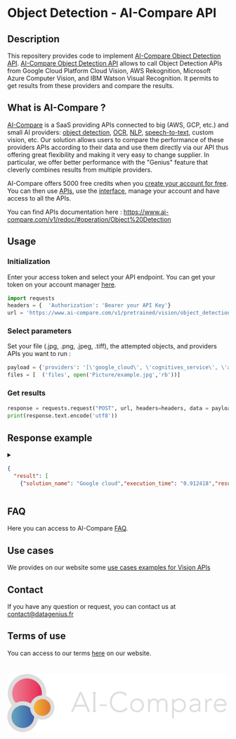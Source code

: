 # Object Detection - AI-Compare API
## Description
This repositery provides code to implement [AI-Compare Object Detection API](https://www.ai-compare.com/vision_apis/object_detection). [AI-Compare Object Detection API](https://www.ai-compare.com/vision_apis/object_detection) allows to call Object Detection APIs from Google Cloud Platform Cloud Vision, AWS Rekognition, Microsoft Azure Computer Vision, and IBM Watson Visual Recognition. It permits to get results from these providers and compare the results.

## What is AI-Compare ?
[AI-Compare](https://www.ai-compare.com/) is a SaaS providing APIs connected to big (AWS, GCP, etc.) and small AI providers: [object detection](https://www.ai-compare.com/vision_apis/object_detection), [OCR](https://www.ai-compare.com/vision_apis/ocr), [NLP](https://www.ai-compare.com/text_apis/sentiment_analysis/), [speech-to-text](https://www.ai-compare.com/audio_apis/speech_recognition), custom vision, etc. Our solution allows users to compare the performance of these providers APIs according to their data and use them directly via our API thus offering great flexibility and making it very easy to change supplier. In particular, we offer better performance with the "Genius" feature that cleverly combines results from multiple providers.

AI-Compare offers 5000 free credits when you [create your account for free](https://www.ai-compare.com/accounts/login/?next=/my_apis). You can then use [APIs](https://www.ai-compare.com/v1/redoc/), use the [interface](https://www.ai-compare.com/my_apis), manage your account and have access to all the APIs.

You can find APIs documentation here : https://www.ai-compare.com/v1/redoc/#operation/Object%20Detection

## Usage
### Initialization
Enter your access token and select your API endpoint. You can get your token on your account manager [here](https://www.ai-compare.com/accounts/login/?next=/my_apis/my_account).
```python
import requests
headers = {  'Authorization': 'Bearer your API Key'}
url = 'https://www.ai-compare.com/v1/pretrained/vision/object_detection'
```
### Select parameters 
Set your file (.jpg, .png, .jpeg, .tiff), the attempted objects, and providers APIs you want to run :
```python
payload = {'providers': '[\'google_cloud\', \'cognitives_service\', \'aws\', \'ibm\']','objects_to_find': ''}
files = [  ('files', open('Picture/example.jpg','rb'))]
```
### Get results
```python
response = requests.request("POST", url, headers=headers, data = payload, files = files)
print(response.text.encode('utf8'))
```

## Response example
<details>
<summary>

```json
{
  "result": [
    {"solution_name": "Google cloud","execution_time": "0.912418","result": {"image_path": "media/data/files/object_detection_oSDc5Rj.jpg","labels": ["Bicycle","Bicyclewheel","Tire","Wheel"],"confidences": [0.97236437,0.94123334,0.9412165,0.6519385],
```

</summary>

```json
{
  "result": [
    {
      "solution_name": "Google cloud",
      "execution_time": "0.912418",
      "result": {
        "image_path": "media/data/files/object_detection_oSDc5Rj.jpg",
        "labels": [
          "Bicycle",
          "Bicycle wheel",
          "Tire",
          "Wheel"
        ],
        "confidences": [
          0.97236437,
          0.94123334,
          0.9412165,
          0.6519385
        ],
        "x_mins": [
          0.06473605,
          0.05486482,
          0.6285886,
          0.40014446
        ],
        "x_maxs": [
          0.9543211,
          0.42698047,
          0.961559,
          0.5116857
        ],
        "y_mins": [
          0.13989596,
          0.42574355,
          0.43271652,
          0.5569999
        ],
        "y_maxs": [
          0.7861735,
          0.78711677,
          0.77879936,
          0.6681271
        ]
      },
      "api_response": {
        "responses": [
          {
            "localizedObjectAnnotations": [
              {
                "mid": "/m/0199g",
                "name": "Bicycle",
                "score": 0.97236437,
                "boundingPoly": {
                  "normalizedVertices": [
                    {
                      "x": 0.06473605,
                      "y": 0.13989596
                    },
                    {
                      "x": 0.9543211,
                      "y": 0.13989596
                    },
                    {
                      "x": 0.9543211,
                      "y": 0.7861735
                    },
                    {
                      "x": 0.06473605,
                      "y": 0.7861735
                    }
                  ]
                }
              },
              {
                "mid": "/m/01bqk0",
                "name": "Bicycle wheel",
                "score": 0.94123334,
                "boundingPoly": {
                  "normalizedVertices": [
                    {
                      "x": 0.05486482,
                      "y": 0.42574355
                    },
                    {
                      "x": 0.42698047,
                      "y": 0.42574355
                    },
                    {
                      "x": 0.42698047,
                      "y": 0.78711677
                    },
                    {
                      "x": 0.05486482,
                      "y": 0.78711677
                    }
                  ]
                }
              },
              {
                "mid": "/m/0h9mv",
                "name": "Tire",
                "score": 0.9412165,
                "boundingPoly": {
                  "normalizedVertices": [
                    {
                      "x": 0.6285886,
                      "y": 0.43271652
                    },
                    {
                      "x": 0.961559,
                      "y": 0.43271652
                    },
                    {
                      "x": 0.961559,
                      "y": 0.77879936
                    },
                    {
                      "x": 0.6285886,
                      "y": 0.77879936
                    }
                  ]
                }
              },
              {
                "mid": "/m/083wq",
                "name": "Wheel",
                "score": 0.6519385,
                "boundingPoly": {
                  "normalizedVertices": [
                    {
                      "x": 0.40014446,
                      "y": 0.5569999
                    },
                    {
                      "x": 0.5116857,
                      "y": 0.5569999
                    },
                    {
                      "x": 0.5116857,
                      "y": 0.6681271
                    },
                    {
                      "x": 0.40014446,
                      "y": 0.6681271
                    }
                  ]
                }
              }
            ]
          }
        ]
      },
      "found_objects": 1
    },
    {
      "solution_name": "Ibm",
      "execution_time": "2.564770",
      "result": {
        "image_path": "media/data/files/object_detection_oSDc5Rj.jpg",
        "labels": [
          "mountain bike",
          "bicycle",
          "wheeled vehicle",
          "vehicle",
          "Indian red color"
        ],
        "confidences": [
          0.902,
          0.957,
          0.957,
          0.957,
          0.97
        ],
        "x_mins": [
          null,
          null,
          null,
          null,
          null
        ],
        "x_maxs": [
          null,
          null,
          null,
          null,
          null
        ],
        "y_mins": [
          null,
          null,
          null,
          null,
          null
        ],
        "y_maxs": [
          null,
          null,
          null,
          null,
          null
        ]
      },
      "api_response": {
        "images": [
          {
            "classifiers": [
              {
                "classifier_id": "default",
                "name": "default",
                "classes": [
                  {
                    "class": "mountain bike",
                    "score": 0.902,
                    "type_hierarchy": "/vehicle/wheeled vehicle/bicycle/mountain bike"
                  },
                  {
                    "class": "bicycle",
                    "score": 0.957
                  },
                  {
                    "class": "wheeled vehicle",
                    "score": 0.957
                  },
                  {
                    "class": "vehicle",
                    "score": 0.957
                  },
                  {
                    "class": "Indian red color",
                    "score": 0.97
                  }
                ]
              }
            ],
            "image": "object_detection_oSDc5Rj.jpg"
          }
        ],
        "images_processed": 1,
        "custom_classes": 0
      },
      "found_objects": 1
    },
    {
      "solution_name": "Microsoft Azure",
      "execution_time": "1.432489",
      "result": {
        "image_path": "media/data/files/object_detection_oSDc5Rj.jpg",
        "labels": [
          "Bicycle wheel",
          "Bicycle wheel",
          "bicycle"
        ],
        "confidences": [
          0.613,
          0.53,
          0.919
        ],
        "x_mins": [
          0.06172839506172839,
          0.6331569664902998,
          0.06878306878306878
        ],
        "x_maxs": [
          0.43386243386243384,
          0.9559082892416225,
          0.9611992945326279
        ],
        "y_mins": [
          0.4215167548500882,
          0.4285714285714286,
          0.20105820105820105
        ],
        "y_maxs": [
          0.7760141093474426,
          0.7777777777777778,
          0.7795414462081129
        ]
      },
      "api_response": {
        "objects": [
          {
            "rectangle": {
              "x": 35,
              "y": 239,
              "w": 211,
              "h": 201
            },
            "object": "Bicycle wheel",
            "confidence": 0.613,
            "parent": {
              "object": "Wheel",
              "confidence": 0.908
            }
          },
          {
            "rectangle": {
              "x": 359,
              "y": 243,
              "w": 183,
              "h": 198
            },
            "object": "Bicycle wheel",
            "confidence": 0.53,
            "parent": {
              "object": "Wheel",
              "confidence": 0.893
            }
          },
          {
            "rectangle": {
              "x": 39,
              "y": 114,
              "w": 506,
              "h": 328
            },
            "object": "bicycle",
            "confidence": 0.919,
            "parent": {
              "object": "cycle",
              "confidence": 0.927,
              "parent": {
                "object": "Land vehicle",
                "confidence": 0.93,
                "parent": {
                  "object": "Vehicle",
                  "confidence": 0.93
                }
              }
            }
          }
        ],
        "requestId": "dd79e7d8-9db6-477f-8120-c3db09a07e40",
        "metadata": {
          "width": 567,
          "height": 567,
          "format": "Jpeg"
        }
      },
      "found_objects": 1
    },
```

</details>

## FAQ
Here you can access to AI-Compare [FAQ](https://www.ai-compare.com/faq/).

## Use cases
We provides on our website some [use cases examples for Vision APIs](https://www.ai-compare.com/use_cases_vision/)

## Contact
If you have any question or request, you can contact us at contact@datagenius.fr

## Terms of use
You can access to our terms [here](https://www.ai-compare.com/terms/) on our website.

#
![Screenshot](Ai-compare_new.png)
